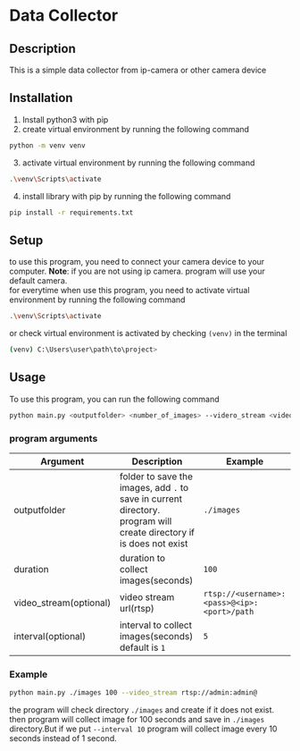 # Data Collector

## Description
This is a simple data collector from ip-camera or other camera device

## Installation

1. Install python3 with pip
2. create virtual environment by running the following command
```bash
python -m venv venv
```
3. activate virtual environment by running the following command
```bash
.\venv\Scripts\activate
```
4. install library with pip by running the following command
```bash
pip install -r requirements.txt
```

## Setup
to use this program, you need to connect your camera device to your computer. 
**Note**: if you are not using ip camera. program will use your default camera.
<br>
for everytime when use this program, you need to activate virtual environment by running the following command
```bash
.\venv\Scripts\activate
```
or check virtual environment is activated by checking `(venv)` in the terminal
```bash
(venv) C:\Users\user\path\to\project>
```



## Usage
To use this program, you can run the following command
```bash
python main.py <outputfolder> <number_of_images> --videro_stream <video_stream> --interval <interval>
```

### program arguments
| Argument | Description | Example |
| --- | --- | --- |
| outputfolder | folder to save the images, add `.` to save in current directory. program will create directory if is does not exist | `./images` |
| duration | duration to collect images(seconds) | `100` |
| video_stream(optional) | video stream url(rtsp) | `rtsp://<username>:<pass>@<ip>:<port>/path` |
| interval(optional) | interval to collect images(seconds) default is `1` | `5` |

### Example
```bash
python main.py ./images 100 --video_stream rtsp://admin:admin@
```

the program will check directory `./images` and create if it does not exist. then program will collect image for 100 seconds and save in `./images` directory.But if we put `--interval 10` program will collect image every 10 seconds instead of 1 second.
